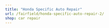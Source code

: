 ```yaml
---
title: "Honda Specific Auto Repair"
url: /fairfield/honda-specific-auto-repair-2/
shop: car repair
---
```

